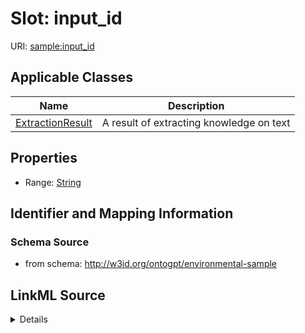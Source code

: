 # Slot: input_id

URI: [sample:input_id](http://w3id.org/ontogpt/environmental-sample/input_id)



<!-- no inheritance hierarchy -->




## Applicable Classes

| Name | Description |
| --- | --- |
[ExtractionResult](ExtractionResult.md) | A result of extracting knowledge on text






## Properties

* Range: [String](String.md)







## Identifier and Mapping Information







### Schema Source


* from schema: http://w3id.org/ontogpt/environmental-sample




## LinkML Source

<details>
```yaml
name: input_id
from_schema: http://w3id.org/ontogpt/environmental-sample
rank: 1000
alias: input_id
owner: ExtractionResult
domain_of:
- ExtractionResult
range: string

```
</details>